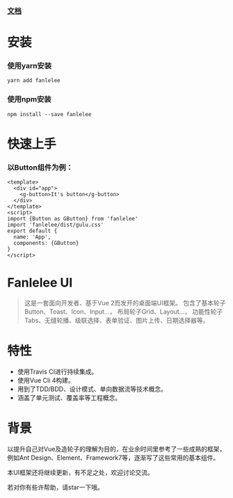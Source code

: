 ### [文档](https://fanlelee.github.io/gulu)

# 安装
### 使用yarn安装
`yarn add fanlelee`
### 使用npm安装
`npm install --save fanlelee`

# 快速上手
### 以Button组件为例：
```vue
<template>
  <div id="app">
    <g-button>It's button</g-button>
  </div>
</template>
<script>
import {Button as GButton} from 'fanlelee'
import 'fanlelee/dist/gulu.css'
export default {
  name: 'App',
  components: {GButton}
}
</script>
```

# Fanlelee UI

>这是一套面向开发者、基于Vue 2而发开的桌面端UI框架。
包含了基本轮子Button、Toast、Icon、Input...，
布局轮子Grid、Layout...，
功能性轮子Tabs、无缝轮播、级联选择、表单验证、图片上传、日期选择器等。

# 特性
- 使用Travis CI进行持续集成。
- 使用Vue Cli 4构建。
- 用到了TDD/BDD、设计模式、单向数据流等技术概念。
- 涵盖了单元测试、覆盖率等工程概念。

# 背景
以提升自己对Vue及造轮子的理解为目的，在业余时间里参考了一些成熟的框架，例如Ant Design、Element、Framework7等，逐渐写了这些常用的基本组件。

本UI框架还将继续更新，有不足之处，欢迎讨论交流。

若对你有些许帮助，请star一下哦。


